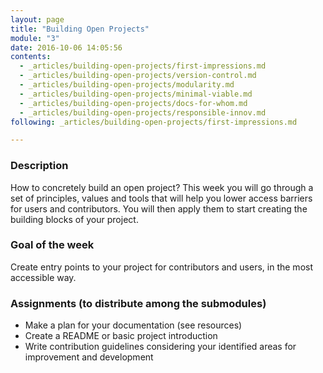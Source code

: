 ```yaml
---
layout: page
title: "Building Open Projects"
module: "3"
date: 2016-10-06 14:05:56
contents:
  - _articles/building-open-projects/first-impressions.md
  - _articles/building-open-projects/version-control.md
  - _articles/building-open-projects/modularity.md
  - _articles/building-open-projects/minimal-viable.md
  - _articles/building-open-projects/docs-for-whom.md
  - _articles/building-open-projects/responsible-innov.md
following: _articles/building-open-projects/first-impressions.md

---
```


### Description
How to concretely build an open project? This week you will go through a set of principles, values and tools that will help you lower access barriers for users and contributors. You will then apply them to start creating the building blocks of your project.

### Goal of the week
Create entry points to your project for contributors and users, in the most accessible way.

### Assignments (to distribute among the submodules)
- Make a plan for your documentation (see resources)
- Create a README or basic project introduction
- Write contribution guidelines considering your identified areas for improvement and development
